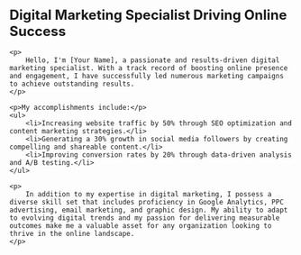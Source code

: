 <!DOCTYPE html>
<html>
<head>
    <title>Your E-Portfolio</title>
</head>
<body>
    <h1 style="font-size: 24px;">Digital Marketing Specialist Driving Online Success</h1>
    
    <p>
        Hello, I'm [Your Name], a passionate and results-driven digital marketing specialist. With a track record of boosting online presence and engagement, I have successfully led numerous marketing campaigns to achieve outstanding results.
    </p>

    <p>My accomplishments include:</p>
    <ul>
        <li>Increasing website traffic by 50% through SEO optimization and content marketing strategies.</li>
        <li>Generating a 30% growth in social media followers by creating compelling and shareable content.</li>
        <li>Improving conversion rates by 20% through data-driven analysis and A/B testing.</li>
    </ul>

    <p>
        In addition to my expertise in digital marketing, I possess a diverse skill set that includes proficiency in Google Analytics, PPC advertising, email marketing, and graphic design. My ability to adapt to evolving digital trends and my passion for delivering measurable outcomes make me a valuable asset for any organization looking to thrive in the online landscape.
    </p>
</body>
</html>
